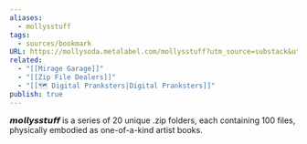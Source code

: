 ```yaml
---
aliases:
  - mollysstuff
tags:
  - sources/bookmark
URL: https://mollysoda.metalabel.com/mollysstuff?utm_source=substack&utm_medium=email
related:
  - "[[Mirage Garage]]"
  - "[[Zip File Dealers]]"
  - "[[🗺️ Digital Pranksters|Digital Pranksters]]"
publish: true
---
```


𝙢𝙤𝙡𝙡𝙮𝙨𝙨𝙩𝙪𝙛𝙛 is a series of 20 unique .zip folders, each containing 100 files, physically embodied as one-of-a-kind artist books.